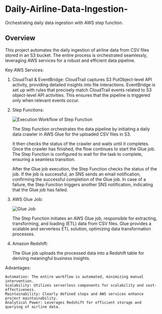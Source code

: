 # Daily-Airline-Data-Ingestion-
Orchestrating daily data ingestion with AWS step function.

## Overview
This project automates the daily ingestion of airline data from CSV files stored in an S3 bucket. The entire process is orchestrated seamlessly, leveraging AWS services for a robust and efficient data pipeline.

Key AWS Services:

1. CloudTrail & EventBridge:
   CloudTrail captures S3 PutObject-level API activity, providing detailed insights into file interactions.
   EventBridge is set up with rules that precisely match CloudTrail events related to S3 object-level API activities. This ensures that the pipeline is triggered only when relevant     events occur.

2. Step Functions:


   ![Execution Workflow of Step Function](https://github.com/shrutighoradkar10/Daily-Airline-Data-Ingestion-/assets/75423631/7619ff4f-21cf-40e2-8357-0ebbc2a6471f)


   The Step Function orchestrates the data pipeline by initiating a daily data crawler in AWS Glue for the uploaded CSV files in S3. 

   It then checks the status of the crawler and waits until it completes. Once the crawler has finished, the flow continues to start the Glue job. The Step Function is configured    to wait for the task to complete, ensuring a seamless transition.

   After the Glue job execution, the Step Function checks the status of the job.
   If the job is successful, an SNS  sends an email notification, confirming the successful completion of the Glue job. In case of a failure, the Step Function triggers another 
   SNS notification, indicating that the Glue job has failed.

4. AWS Glue Job:


   ![Glue Job](https://github.com/shrutighoradkar10/Daily-Airline-Data-Ingestion-/assets/75423631/e5ecd100-9e10-422a-9539-b4e730605f47)


   The Step Function initiates an AWS Glue job, responsible for extracting, transforming, and loading (ETL) data from CSV files.
   Glue provides a scalable and serverless ETL solution, optimizing data transformation processes.

5. Amazon Redshift:

    The Glue job uploads the processed data into a Redshift table for deriving meaningful business insights.

Advantages:

    Automation: The entire workflow is automated, minimizing manual intervention.
    Scalability: Utilizes serverless components for scalability and cost-effectiveness.
    Maintainability: Clearly defined steps and AWS services enhance project maintainability.
    Analytical Power: Leverages Redshift for efficient storage and querying of airline data.
